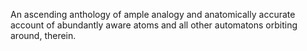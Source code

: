 An ascending anthology of ample analogy and anatomically accurate account of abundantly aware atoms and all other automatons orbiting around, therein.